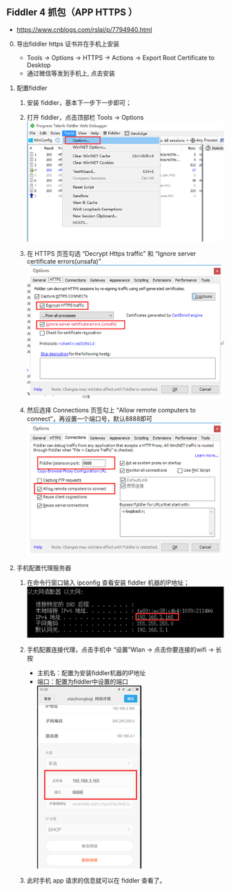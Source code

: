 ## Fiddler 4 抓包（APP HTTPS ）
* https://www.cnblogs.com/rslai/p/7794940.html

0. 导出fiddler https 证书并在手机上安装
    * Tools -> Options -> HTTPS -> Actions -> Export Root Certificate to Desktop
    * 通过微信等发到手机上, 点击安装

1. 配置fiddler
    1. 安装 fiddler，基本下一步下一步即可；
    2. 打开 fiddler，点击顶部栏 Tools -> Options
    ![](./images/fiddler-set1.png)


    3. 在 HTTPS 页签勾选 “Decrypt Https traffic” 和 “Ignore server certificate errors(unsafa)”
    ![](./images/fiddler-set2.png)

    4. 然后选择 Connections 页签勾上 “Allow remote computers to connect”，再设置一个端口号，默认8888即可
    ![](./images/fiddler-set3.png)


2. 手机配置代理服务器
    1. 在命令行窗口输入 ipconfig 查看安装 fiddler 机器的IP地址；
    ![](./images/fiddler-set4.png)

    2. 手机配置连接代理，点击手机中 “设置”Wlan -> 点击你要连接的wifi -> 长按
        * 主机名：配置为安装fiddler机器的IP地址
        * 端口：配置为fiddler中设置的端口
        ![](./images/fiddler-set5.png)
    
    3. 此时手机 app 请求的信息就可以在 fiddler 查看了。
